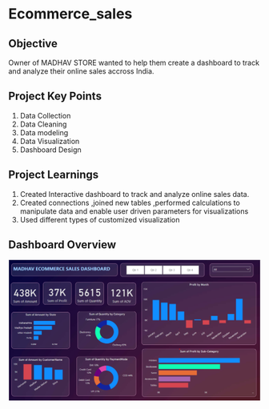# Ecommerce_sales

## Objective
Owner of MADHAV STORE wanted to help them create a dashboard to track and analyze their online sales accross India.

## Project Key Points
1. Data Collection
2. Data Cleaning
3. Data modeling
4. Data Visualization
5. Dashboard Design

## Project Learnings
1. Created Interactive dashboard to track and analyze online sales data.
2. Created connections ,joined new tables ,performed calculations to manipulate data and enable user driven parameters for visualizations
3. Used different types of customized visualization

## Dashboard Overview
<img src = 'https://github.com/mounikak2001/Ecommerce_sales/blob/main/sales_sc.png'> 
